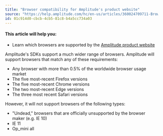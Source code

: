 ```yaml
---
title: "Browser compatibility for Amplitude's product website"
source: "https://help.amplitude.com/hc/en-us/articles/360024709711-Browser-compatibility-for-Amplitude-s-product-website"
id: 01c914d0-cbcb-4cb5-81c8-b4a5cc734a03
---
```


#### This article will help you:

* Learn which browsers are supported by the [Amplitude product website](http://analytics.amplitude.com)

Amplitude's SDKs support a much wider range of browsers. Amplitude will support browsers that match any of these requirements:

* Any browser with more than 0.5% of the worldwide browser usage market
* The five most-recent Firefox versions
* The five most-recent Chrome versions
* The two most-recent Edge versions
* The three most recent Safari versions

However, it will not support browsers of the following types:

* "Undead," browsers that are officially unsupported by the browser maker (e.g. IE 10)
* IE 11
* Op\_mini all
